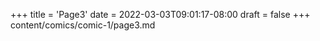 +++
title = 'Page3'
date = 2022-03-03T09:01:17-08:00
draft = false
+++
content/comics/comic-1/page3.md
